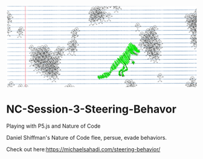 ![Preview](Images/preview.jpg)

# NC-Session-3-Steering-Behavor

Playing with P5.js and Nature of Code

Daniel Shiffman's Nature of Code flee, persue, evade behaviors.

Check out here:https://michaelsahadi.com/steering-behavior/

